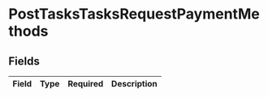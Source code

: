 # PostTasksTasksRequestPaymentMethods


## Fields

| Field       | Type        | Required    | Description |
| ----------- | ----------- | ----------- | ----------- |